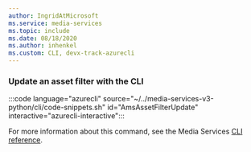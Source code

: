 ```yaml
---
author: IngridAtMicrosoft
ms.service: media-services 
ms.topic: include
ms.date: 08/18/2020
ms.author: inhenkel
ms.custom: CLI, devx-track-azurecli
---
```


<!--Update an asset filter CLI-->

### Update an asset filter with the CLI

:::code language="azurecli" source="~/../media-services-v3-python/cli/code-snippets.sh" id="AmsAssetFilterUpdate" interactive="azurecli-interactive":::

For more information about this command, see the Media Services [CLI reference](/cli/azure/ams/asset-filter?view=azure-cli-latest#az-ams-asset-filter-update).
